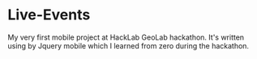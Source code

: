 # Live-Events
My very first mobile project at HackLab GeoLab hackathon.
It's written using by Jquery mobile which I learned from zero during the hackathon.
